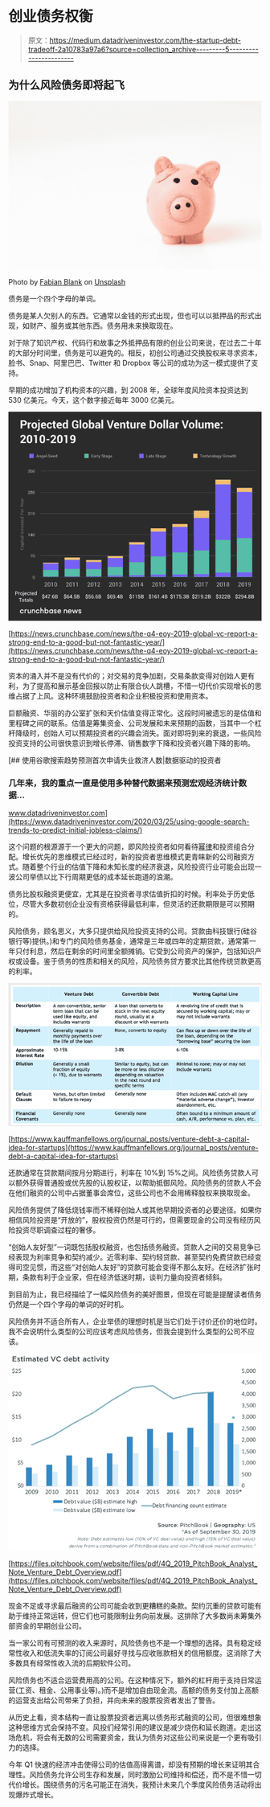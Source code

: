 # 创业债务权衡

> 原文：<https://medium.datadriveninvestor.com/the-startup-debt-tradeoff-2a10783a97a6?source=collection_archive---------5----------------------->

## 为什么风险债务即将起飞

![](img/20cec0538a0f0b499cc38fec7bfb6b7d.png)

Photo by [Fabian Blank](https://unsplash.com/@blankerwahnsinn?utm_source=medium&utm_medium=referral) on [Unsplash](https://unsplash.com?utm_source=medium&utm_medium=referral)

债务是一个四个字母的单词。

债务是某人欠别人的东西。它通常以金钱的形式出现，但也可以以抵押品的形式出现，如财产、服务或其他东西。债务用未来换取现在。

对于除了知识产权、代码行和故事之外抵押品有限的创业公司来说，在过去二十年的大部分时间里，债务是可以避免的。相反，初创公司通过交换股权来寻求资本，脸书、Snap、阿里巴巴、Twitter 和 Dropbox 等公司的成功为这一模式提供了支持。

早期的成功增加了机构资本的兴趣，到 2008 年，全球年度风险资本投资达到 530 亿美元。今天，这个数字接近每年 3000 亿美元。

![](img/8510b4ceeb331202a95b878466f1467f.png)

[https://news.crunchbase.com/news/the-q4-eoy-2019-global-vc-report-a-strong-end-to-a-good-but-not-fantastic-year/](https://news.crunchbase.com/news/the-q4-eoy-2019-global-vc-report-a-strong-end-to-a-good-but-not-fantastic-year/)

资本的涌入并不是没有代价的；对交易的竞争加剧，交易条款变得对创始人更有利，为了提高和展示基金回报以防止有限合伙人跳槽，不惜一切代价实现增长的思维占据了上风。这种环境鼓励投资者和企业积极投资和使用资本。

巨额融资、华丽的办公室扩张和天价估值变得正常化。这段时间被遗忘的是估值和里程碑之间的联系。估值是筹集资金、公司发展和未来预期的函数，当其中一个杠杆降级时，创始人可以预期投资者的兴趣会消失。面对即将到来的衰退，一些风险投资支持的公司很快意识到增长停滞、销售数字下降和投资者兴趣下降的影响。

[](https://www.datadriveninvestor.com/2020/03/25/using-google-search-trends-to-predict-initial-jobless-claims/) [## 使用谷歌搜索趋势预测首次申请失业救济人数|数据驱动的投资者

### 几年来，我的重点一直是使用多种替代数据来预测宏观经济统计数据…

www.datadriveninvestor.com](https://www.datadriveninvestor.com/2020/03/25/using-google-search-trends-to-predict-initial-jobless-claims/) 

这个问题的根源源于一个更大的问题，即风险投资者如何看待[幂律](https://medium.com/@adiezbarroso/power-law-in-venture-capital-why-portfolios-matter-8d3fb2afac5e)和投资组合分配。增长优先的思维模式已经过时，新的投资者思维模式更青睐新的公司融资方式。随着整个行业的估值下降和未知长度的经济衰退，风险投资行业可能会出现一波公司举债以比下行周期更低的成本延长跑道的浪潮。

债务比股权融资更便宜，尤其是在投资者寻求估值折扣的时候。利率处于历史低位，尽管大多数初创企业没有资格获得最低利率，但灵活的还款期限是可以预期的。

风险债务，顾名思义，大多只提供给风险投资支持的公司。贷款由科技银行(硅谷银行等)提供。)和专门的风险债务基金，通常是三年或四年的定期贷款，通常第一年只付利息，然后在剩余的时间里全额摊销。它受到公司资产的保护，包括知识产权或设备。鉴于债务的性质和相关的风险，风险债务贷方要求比其他传统贷款更高的利率。

![](img/d920712db58a91ccc343056368ec5277.png)

[https://www.kauffmanfellows.org/journal_posts/venture-debt-a-capital-idea-for-startups](https://www.kauffmanfellows.org/journal_posts/venture-debt-a-capital-idea-for-startups)

还款通常在贷款期间按月分期进行，利率在 10%到 15%之间。风险债务贷款人可以额外获得普通股或优先股的认股权证，以帮助抵御风险。风险债务的贷款人不会在他们融资的公司中占据董事会席位，这些公司也不会用稀释股权来换取现金。

风险债务提供了降低烧钱率而不稀释创始人或其他早期投资者的必要途径。如果你相信风险投资是“开放的”，股权投资仍然是可行的，但需要现金的公司没有经历风险投资尽职调查过程的奢侈。

“创始人友好型”一词既包括股权融资，也包括债务融资。贷款人之间的交易竞争已经表现为利率竞争和契约减少。近零利率、契约轻贷款、甚至契约免费贷款已经变得司空见惯，而这些“对创始人友好”的贷款可能会变得不那么友好。在经济扩张时期，条款有利于企业家，但在经济低迷时期，谈判力量向投资者倾斜。

到目前为止，我已经描绘了一幅风险债务的美好图景，但现在可能是提醒读者债务仍然是一个四个字母的单词的好时机。

风险债务并不适合所有人，企业举债的理想时机是当它们处于讨价还价的地位时。我不会说明什么类型的公司应该考虑风险债务，但我会提到什么类型的公司不应该。

![](img/2cde3edac8e26d455405060815e2bcd9.png)

[https://files.pitchbook.com/website/files/pdf/4Q_2019_PitchBook_Analyst_Note_Venture_Debt_Overview.pdf](https://files.pitchbook.com/website/files/pdf/4Q_2019_PitchBook_Analyst_Note_Venture_Debt_Overview.pdf)

现金不足或寻求最后融资的公司可能会收到更糟糕的条款。契约沉重的贷款可能有助于维持正常运转，但它们也可能限制业务向前发展。这排除了大多数尚未筹集外部资金的早期创业公司。

当一家公司有可预测的收入来源时，风险债务也不是一个理想的选择。具有稳定经常性收入和低流失率的订阅公司最好寻找与应收账款相关的信用额度。这消除了大多数具有经常性收入流的后期软件公司。

风险债务也不适合运营费用高的公司。在这种情况下，额外的杠杆用于支持日常运营(工资、租金、公用事业等)。)而不是增加自由现金流。高额的债务支付加上高额的运营支出给公司带来了负担，并向未来的股票投资者发出了警告。

从历史上看，资本结构一直让股票投资者远离以债务形式融资的公司，但很难想象这种思维方式会保持不变。风投们经常引用的建议是减少烧伤和延长跑道。走出这场危机，将会有无数的公司需要资金，我认为债务对这些公司来说是一个更有吸引力的选择。

今年 Q1 快速的经济冲击使得公司的估值高得离谱，却没有预期的增长来证明其合理性。风险债务允许公司生存和发展，同时激励公司维持和偿还，而不是不惜一切代价增长。围绕债务的污名可能正在消失，我预计未来几个季度风险债务活动将出现爆炸式增长。